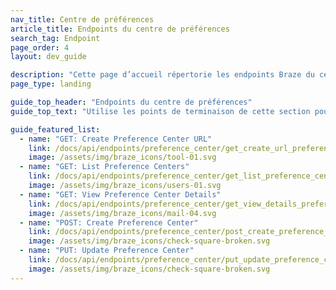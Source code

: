 ```yaml
---
nav_title: Centre de préférences
article_title: Endpoints du centre de préférences
search_tag: Endpoint
page_order: 4
layout: dev_guide

description: "Cette page d’accueil répertorie les endpoints Braze du centre de préférences."
page_type: landing

guide_top_header: "Endpoints du centre de préférences"
guide_top_text: "Utilise les points de terminaison de cette section pour créer un centre de préférences, c'est-à-dire un site Web hébergé par Braze qui peut afficher l'état de l'abonnement de ton utilisateur et l'état des groupes d'abonnement. À l'aide de HTML et de CSS, ton équipe de développeurs peut construire ton centre de préférences pour que le style de la page corresponde aux directives de ta marque.<br><br>Consulte <a href='/docs/user_guide/message_building_by_channel/email/preference_center/overview/'>Preference center overview</a> pour plus de détails sur la façon de créer et de personnaliser ton centre de préférences."

guide_featured_list:
  - name: "GET: Create Preference Center URL"
    link: /docs/api/endpoints/preference_center/get_create_url_preference_center/
    image: /assets/img/braze_icons/tool-01.svg
  - name: "GET: List Preference Centers"
    link: /docs/api/endpoints/preference_center/get_list_preference_center/
    image: /assets/img/braze_icons/users-01.svg
  - name: "GET: View Preference Center Details"
    link: /docs/api/endpoints/preference_center/get_view_details_preference_center/
    image: /assets/img/braze_icons/mail-04.svg
  - name: "POST: Create Preference Center"
    link: /docs/api/endpoints/preference_center/post_create_preference_center/
    image: /assets/img/braze_icons/check-square-broken.svg
  - name: "PUT: Update Preference Center"
    link: /docs/api/endpoints/preference_center/put_update_preference_center/
    image: /assets/img/braze_icons/check-square-broken.svg
---
```

